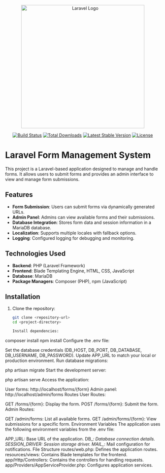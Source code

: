 <p align="center"><a href="https://laravel.com" target="_blank"><img src="https://raw.githubusercontent.com/laravel/art/master/logo-lockup/5%20SVG/2%20CMYK/1%20Full%20Color/laravel-logolockup-cmyk-red.svg" width="400" alt="Laravel Logo"></a></p>

<p align="center">
<a href="https://github.com/laravel/framework/actions"><img src="https://github.com/laravel/framework/workflows/tests/badge.svg" alt="Build Status"></a>
<a href="https://packagist.org/packages/laravel/framework"><img src="https://img.shields.io/packagist/dt/laravel/framework" alt="Total Downloads"></a>
<a href="https://packagist.org/packages/laravel/framework"><img src="https://img.shields.io/packagist/v/laravel/framework" alt="Latest Stable Version"></a>
<a href="https://packagist.org/packages/laravel/framework"><img src="https://img.shields.io/packagist/l/laravel/framework" alt="License"></a>
</p>

# Laravel Form Management System

This project is a Laravel-based application designed to manage and handle forms. It allows users to submit forms and provides an admin interface to view and manage form submissions.

## Features

- **Form Submission**: Users can submit forms via dynamically generated URLs.
- **Admin Panel**: Admins can view available forms and their submissions.
- **Database Integration**: Stores form data and session information in a MariaDB database.
- **Localization**: Supports multiple locales with fallback options.
- **Logging**: Configured logging for debugging and monitoring.

## Technologies Used

- **Backend**: PHP (Laravel Framework)
- **Frontend**: Blade Templating Engine, HTML, CSS, JavaScript
- **Database**: MariaDB
- **Package Managers**: Composer (PHP), npm (JavaScript)

## Installation

1. Clone the repository:
   ```bash
   git clone <repository-url>
   cd <project-directory>

   Install dependencies:


composer install
npm install
Configure the .env file:


Set the database credentials (DB_HOST, DB_PORT, DB_DATABASE, DB_USERNAME, DB_PASSWORD).
Update APP_URL to match your local or production environment.
Run database migrations:


php artisan migrate
Start the development server:


php artisan serve
Access the application:


User forms: http://localhost/forms/{form}
Admin panel: http://localhost/admin/forms
Routes
User Routes:


GET /forms/{form}: Display the form.
POST /forms/{form}: Submit the form.
Admin Routes:


GET /admin/forms: List all available forms.
GET /admin/forms/{form}: View submissions for a specific form.
Environment Variables
The application uses the following environment variables from the .env file:

APP_URL: Base URL of the application.
DB_*: Database connection details.
SESSION_DRIVER: Session storage driver.
MAIL_*: Mail configuration for notifications.
File Structure
routes/web.php: Defines the application routes.
resources/views: Contains Blade templates for the frontend.
app/Http/Controllers: Contains the controllers for handling requests.
app/Providers/AppServiceProvider.php: Configures application services.
